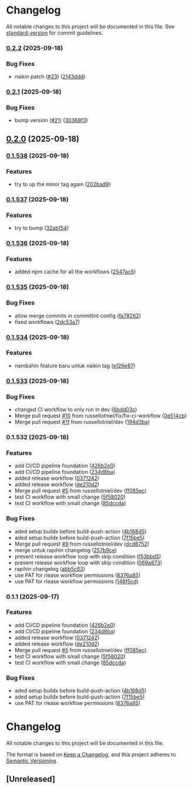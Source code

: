 # Changelog

All notable changes to this project will be documented in this file. See [standard-version](https://github.com/conventional-changelog/standard-version) for commit guidelines.

### [0.2.2](https://github.com/russellotniel/ci-cd-learning/compare/v0.2.1...v0.2.2) (2025-09-18)


### Bug Fixes

* naikin patch ([#23](https://github.com/russellotniel/ci-cd-learning/issues/23)) ([2143ddd](https://github.com/russellotniel/ci-cd-learning/commits/2143ddd1debc915f1d282634508e2fce883bcfc5))

### [0.2.1](https://github.com/russellotniel/ci-cd-learning/compare/v0.2.0...v0.2.1) (2025-09-18)


### Bug Fixes

* bump version ([#21](https://github.com/russellotniel/ci-cd-learning/issues/21)) ([30368f3](https://github.com/russellotniel/ci-cd-learning/commits/30368f3f01cbf478be446c4858d339348a4b4d52))

## [0.2.0](https://github.com/russellotniel/ci-cd-learning/compare/v0.1.538...v0.2.0) (2025-09-18)

### [0.1.538](https://github.com/russellotniel/ci-cd-learning/compare/v0.1.537...v0.1.538) (2025-09-18)


### Features

* try to up the minor tag again ([202bad9](https://github.com/russellotniel/ci-cd-learning/commits/202bad9d0994848bf6850f660f14a4c6f1796949))

### [0.1.537](https://github.com/russellotniel/ci-cd-learning/compare/v0.1.536...v0.1.537) (2025-09-18)


### Features

* try to bump ([32ab154](https://github.com/russellotniel/ci-cd-learning/commits/32ab15457f76629a204d1e5a3098e8bba400d47e))

### [0.1.536](https://github.com/russellotniel/ci-cd-learning/compare/v0.1.535...v0.1.536) (2025-09-18)


### Features

* added npm cache for all the workflows ([2547ac6](https://github.com/russellotniel/ci-cd-learning/commits/2547ac698a7a6ff7ff973340eed5dc864796e131))

### [0.1.535](https://github.com/russellotniel/ci-cd-learning/compare/v0.1.534...v0.1.535) (2025-09-18)


### Bug Fixes

* allow merge commits in commitlint config ([fa78262](https://github.com/russellotniel/ci-cd-learning/commits/fa782620942713e020a4b9c748cd4b43313129fb))
* fixed workflows ([2dc53a7](https://github.com/russellotniel/ci-cd-learning/commits/2dc53a7156073c490530101e482f299dfdf1f81c))

### [0.1.534](https://github.com/russellotniel/ci-cd-learning/compare/v0.1.533...v0.1.534) (2025-09-18)


### Features

* nambahin feature baru untuk naikin tag ([e126e87](https://github.com/russellotniel/ci-cd-learning/commits/e126e879ccbf647cfbb3b3f87b4af9bf7f779330))

### [0.1.533](https://github.com/russellotniel/ci-cd-learning/compare/v0.1.532...v0.1.533) (2025-09-18)


### Bug Fixes

* changed CI workflow to only run in dev ([6bdd03c](https://github.com/russellotniel/ci-cd-learning/commits/6bdd03ce050c1fd11889f18e645eb03251ac193f))
* Merge pull request [#10](https://github.com/russellotniel/ci-cd-learning/issues/10) from russellotniel/fix/fix-ci-workflow ([0e514cb](https://github.com/russellotniel/ci-cd-learning/commits/0e514cb287d028d55a02145086fbae30dca6ee59))
* Merge pull request [#11](https://github.com/russellotniel/ci-cd-learning/issues/11) from russellotniel/dev ([194d3ba](https://github.com/russellotniel/ci-cd-learning/commits/194d3ba885033b9cd6e51337417410785ea940a6))

### 0.1.532 (2025-09-18)


### Features

* add CI/CD pipeline foundation ([426b2e0](https://github.com/russellotniel/ci-cd-learning/commits/426b2e04800a1c05446a4bf47dd864b67319cb7f))
* add CI/CD pipeline foundation ([234d8ba](https://github.com/russellotniel/ci-cd-learning/commits/234d8ba1556af53a6d373bd2779dfd84b1dad233))
* added release workflow ([0371242](https://github.com/russellotniel/ci-cd-learning/commits/03712429eba09260d8ce2e76b4f984b060de20bf))
* added release workflow ([de210d2](https://github.com/russellotniel/ci-cd-learning/commits/de210d2b6e2566a3d5857d30051857da9f69223f))
* Merge pull request [#5](https://github.com/russellotniel/ci-cd-learning/issues/5) from russellotniel/dev ([ff085ec](https://github.com/russellotniel/ci-cd-learning/commits/ff085ecc14f8ec92135a4ebc7b89f27231dd3467))
* test CI workflow with small change ([5f58020](https://github.com/russellotniel/ci-cd-learning/commits/5f58020837513568b4db0bb677d8fafb5cf652d6))
* test CI workflow with small change ([85dccda](https://github.com/russellotniel/ci-cd-learning/commits/85dccda773a22e018cf2b3e9e10e0cff615bd61b))


### Bug Fixes

* aded setup buildx before build-push-action ([4b168d5](https://github.com/russellotniel/ci-cd-learning/commits/4b168d5e1ca1b0438d13cf6c254ba4bdf33aaee7))
* aded setup buildx before build-push-action ([7f15be5](https://github.com/russellotniel/ci-cd-learning/commits/7f15be559abc7f0cd2fe1cfbeef443d9fbfa52b8))
* Merge pull request [#9](https://github.com/russellotniel/ci-cd-learning/issues/9) from russellotniel/dev ([dcd8752](https://github.com/russellotniel/ci-cd-learning/commits/dcd8752af11cd56231ebaaed47ff2cb0d93986b5))
* merge untuk rapihin changelog ([257b9ce](https://github.com/russellotniel/ci-cd-learning/commits/257b9ce17af90657a6af5b2a10a60e364acfb8e1))
* prevent release workflow loop with skip condition ([f53bbd5](https://github.com/russellotniel/ci-cd-learning/commits/f53bbd5b530adb82c78ade7af4b9803cd144f7a6))
* prevent release workflow loop with skip condition ([069a873](https://github.com/russellotniel/ci-cd-learning/commits/069a87339f9b3172427507df8cb3e62fd4b6177a))
* rapihin changelog ([abb5c63](https://github.com/russellotniel/ci-cd-learning/commits/abb5c637f7153f5537888b9cb33f7a1f9777a5c7))
* use PAT for rlease workflow permissions ([8376a85](https://github.com/russellotniel/ci-cd-learning/commits/8376a858910b6f1419617a8fd25e91590cbfd20d))
* use PAT for rlease workflow permissions ([148f5cd](https://github.com/russellotniel/ci-cd-learning/commits/148f5cd603c96bedbe1c60cdf97d7a5ae37fdd49))

### 0.1.1 (2025-09-17)

### Features

- add CI/CD pipeline foundation ([426b2e0](https://github.com/russellotniel/ci-cd-learning/commits/426b2e04800a1c05446a4bf47dd864b67319cb7f))
- add CI/CD pipeline foundation ([234d8ba](https://github.com/russellotniel/ci-cd-learning/commits/234d8ba1556af53a6d373bd2779dfd84b1dad233))
- added release workflow ([0371242](https://github.com/russellotniel/ci-cd-learning/commits/03712429eba09260d8ce2e76b4f984b060de20bf))
- added release workflow ([de210d2](https://github.com/russellotniel/ci-cd-learning/commits/de210d2b6e2566a3d5857d30051857da9f69223f))
- Merge pull request [#5](https://github.com/russellotniel/ci-cd-learning/issues/5) from russellotniel/dev ([ff085ec](https://github.com/russellotniel/ci-cd-learning/commits/ff085ecc14f8ec92135a4ebc7b89f27231dd3467))
- test CI workflow with small change ([5f58020](https://github.com/russellotniel/ci-cd-learning/commits/5f58020837513568b4db0bb677d8fafb5cf652d6))
- test CI workflow with small change ([85dccda](https://github.com/russellotniel/ci-cd-learning/commits/85dccda773a22e018cf2b3e9e10e0cff615bd61b))

### Bug Fixes

- aded setup buildx before build-push-action ([4b168d5](https://github.com/russellotniel/ci-cd-learning/commits/4b168d5e1ca1b0438d13cf6c254ba4bdf33aaee7))
- aded setup buildx before build-push-action ([7f15be5](https://github.com/russellotniel/ci-cd-learning/commits/7f15be559abc7f0cd2fe1cfbeef443d9fbfa52b8))
- use PAT for rlease workflow permissions ([8376a85](https://github.com/russellotniel/ci-cd-learning/commits/8376a858910b6f1419617a8fd25e91590cbfd20d))

# Changelog

All notable changes to this project will be documented in this file.

The format is based on [Keep a Changelog](https://keepachangelog.com/en/1.0.0/),
and this project adheres to [Semantic Versioning](https://semver.org/spec/v2.0.0.html).

## [Unreleased]
